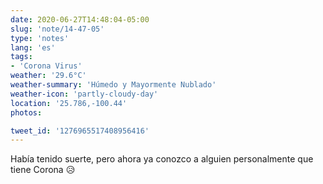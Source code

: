 ```yaml
---
date: 2020-06-27T14:48:04-05:00
slug: 'note/14-47-05'
type: 'notes'
lang: 'es'
tags:
- 'Corona Virus'
weather: '29.6°C'
weather-summary: 'Húmedo y Mayormente Nublado'
weather-icon: 'partly-cloudy-day'
location: '25.786,-100.44'
photos:

tweet_id: '1276965517408956416'
---
```

Había tenido suerte, pero ahora ya conozco a alguien personalmente que tiene Corona 😥 